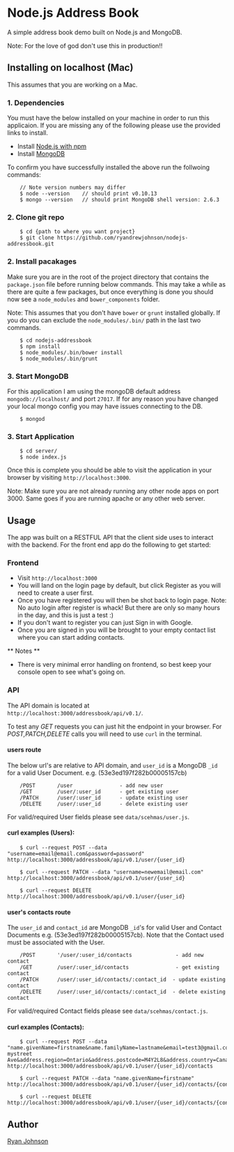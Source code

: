 Node.js Address Book
==============

A simple address book demo built on Node.js and MongoDB.

Note: For the love of god don't use this in production!!

## Installing on localhost (Mac)

This assumes that you are working on a Mac.

### 1. Dependencies

You must have the below installed on your machine in order to run this applicaion. If you are missing any of the following please use the provided links to install.

* Install [Node.js with npm](http://nodejs.org/download/)
* Install [MongoDB](http://docs.mongodb.org/manual/tutorial/install-mongodb-on-os-x/)

To confirm you have successfully installed the above run the follwoing commands:

````
	// Note version numbers may differ
	$ node --version    // should print v0.10.13
	$ mongo --version   // should print MongoDB shell version: 2.6.3
````

### 2. Clone git repo

````
	$ cd {path to where you want project}
	$ git clone https://github.com/ryandrewjohnson/nodejs-addressbook.git
````

### 2. Install pacakages
Make sure you are in the root of the project directory that contains the `package.json` file before running below commands. This may take a while as there are quite a few packages, but once everything is done you should now see a `node_modules` and `bower_components` folder.

Note: This assumes that you don't have `bower` or `grunt` installed globally. If you do you can exclude the `node_modules/.bin/` path in the last two commands.

````
	$ cd nodejs-addressbook
	$ npm install
	$ node_modules/.bin/bower install
	$ node_modules/.bin/grunt
````

### 3. Start MongoDB
For this application I am using the mongoDB default address `mongodb://localhost/` and port `27017`. If for any reason you have changed your local mongo config you may have issues connecting to the DB.

````
	$ mongod
````
### 3. Start Application
````
	$ cd server/
	$ node index.js
````
Once this is complete you should be able to visit the application in your browser by visiting `http://localhost:3000`.

Note: Make sure you are not already running any other node apps on port 3000. Same goes if you are running apache or any other web server.

## Usage
The app was built on a RESTFUL API that the client side uses to interact with the backend. For the front end app do the following to get started:

### Frontend

* Visit `http://localhost:3000`
* You will land on the login page by default, but click Register as you will need to create a user first.
* Once you have registered you will then be shot back to login page. Note: No auto login after register is whack! But there are only so many hours in the day, and this is just a test :)
* If you don't want to register you can just Sign in with Google.
* Once you are signed in you will be brought to your empty contact list where you can start adding contacts.

** Notes **

* There is very minimal error handling on frontend, so best keep your console open to see what's going on.


### API
The API domain is located at `http://localhost:3000/addressbook/api/v0.1/`.

To test any *GET* requests you can just hit the endpoint in your browser. For *POST,PATCH,DELETE* calls you will need to use `curl` in the terminal.

#### users route
The below url's are relative to API domain, and `user_id` is a MongoDB `_id` for a  valid User Document. e.g. (53e3ed197f282b00005157cb)

````
	/POST 		/user				- add new user
	/GET		/user/:user_id 		- get existing user
	/PATCH		/user/:user_id		- update existing user
	/DELETE		/user/:user_id		- delete existing user	
````
For valid/required User fields please see `data/scehmas/user.js`. 

#### curl examples (Users):
````
	$ curl --request POST --data "username=email@email.com&password=password" http://localhost:3000/addressbook/api/v0.1/user/{user_id}
````
````
	$ curl --request PATCH --data "username=newemail@email.com" http://localhost:3000/addressbook/api/v0.1/user/{user_id}
````
````
	$ curl --request DELETE http://localhost:3000/addressbook/api/v0.1/user/{user_id}
````


#### user's contacts route
The `user_id` and `contact_id` are MongoDB `_id`'s for valid User and Contact Documents e.g. (53e3ed197f282b00005157cb). Note that the Contact used must be associated with the User.

````
	/POST 		'/user/:user_id/contacts		      - add new contact
	/GET		/user/:user_id/contacts 		      - get existing contact
	/PATCH		/user/:user_id/contacts/:contact_id  - update existing contact
	/DELETE		/user/:user_id/contacts/:contact_id  - delete existing contact	
````
For valid/required Contact fields please see `data/scehmas/contact.js`. 

#### curl examples (Contacts):
````
	$ curl --request POST --data "name.givenName=firstname&name.familyName=lastname&email=test3@gmail.com&address.city=Toronto&address.street=188 mystreet Ave&address.region=Ontario&address.postcode=M4Y2L8&address.country=Canada" http://localhost:3000/addressbook/api/v0.1/user/{user_id}/contacts
````
````
	$ curl --request PATCH --data "name.givenName=firstname" http://localhost:3000/addressbook/api/v0.1/user/{user_id}/contacts/{contact_id}
````
```
	$ curl --request DELETE http://localhost:3000/addressbook/api/v0.1/user/{user_id}/contacts/{contact_id}
```


## Author

[Ryan Johnson](https://github.com/ryandrewjohnson)

